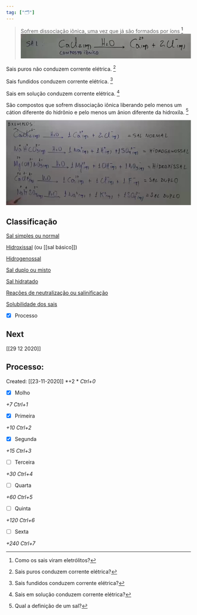 ```yaml
---
tag: ["🗂"]
---
```


> Sofrem dissociação iônica, uma vez que já são formados por íons [^1]
![](Imagens/markdown-img-paste-20200718222941754.png)

[^1]: Como os sais viram eletrólitos?

Sais puros não conduzem corrente elétrica. [^2]

[^2]: Sais puros conduzem corrente elétrica?

Sais fundidos conduzem corrente elétrica. [^3]

[^3]: Sais fundidos conduzem corrente elétrica?

Sais em solução conduzem corrente elétrica. [^4]

[^4]: Sais em solução conduzem corrente elétrica?

São compostos que sofrem dissociação iônica liberando pelo menos um cátion diferente do hidrônio e pelo menos um ânion diferente da hidroxila. [^5]

[^5]: Qual a definição de um sal?

![](Imagens/markdown-img-paste-20200720012230513.png)
## Classificação 
[Sal simples ou normal](Sal%20simples%20ou%20normal.md)

[Hidroxissal](Hidroxissal.md) (ou [[sal básico]])

[Hidrogenossal](Hidrogenossal.md) 

[Sal duplo ou misto](Sal%20duplo%20ou%20misto.md) 

[Sal hidratado](Sal%20hidratado.md)

[Reações de neutralização ou salinificação](Rea%C3%A7%C3%B5es%20de%20neutraliza%C3%A7%C3%A3o%20ou%20salinifica%C3%A7%C3%A3o.md)

[Solubilidade dos sais](Solubilidade%20dos%20sais.md)

- [x] Processo 

## Next
[[29 12 2020]]
## Processo:
Created: [[23-11-2020]]
*+2 *  *Ctrl+0*
- [x] Molho  

*+7*  *Ctrl+1*

- [x] Primeira 

*+10*  *Ctrl+2*

- [x] Segunda

*+15*  *Ctrl+3*

- [ ] Terceira 

*+30*  *Ctrl+4*

- [ ] Quarta 

*+60*  *Ctrl+5*

- [ ] Quinta 

*+120*  *Ctrl+6*

- [ ] Sexta 

*+240*  *Ctrl+7*

